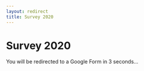```yaml
---
layout: redirect
title: Survey 2020
---
```

# Survey 2020

You will be redirected to a Google Form in 3 seconds...

